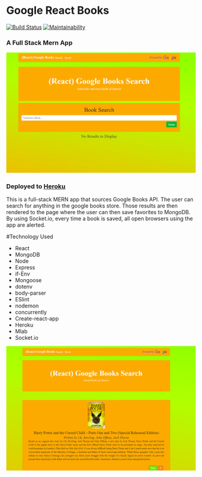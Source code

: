 # Google React Books
[![Build Status](https://travis-ci.com/armonkahil/grb2019.svg?branch=master)](https://travis-ci.com/armonkahil/grb2019) [![Maintainability](https://api.codeclimate.com/v1/badges/ac003e3eded1805d48eb/maintainability)](https://codeclimate.com/github/armonkahil/grb2019/maintainability)
### A Full Stack Mern App

![Landing](client/public/search.png)

### Deployed to [Heroku](https://grb2019.herokuapp.com/)

This is a full-stack MERN app that sources Google Books API. The user can search for anything in the google books store. Those results are then rendered to the page where the user can then save favorites to MongoDB. By using Socket.io, every time a book is saved, all open browsers using the app are alerted.

#Technology Used

- React
- MongoDB
- Node
- Express
- if-Env
- Mongoose
- dotenv
- body-parser
- ESlint
- nodemon
- concurrently
- Create-react-app
- Heroku
- Mlab
- Socket.io

![Landing](client/public/saved.png)